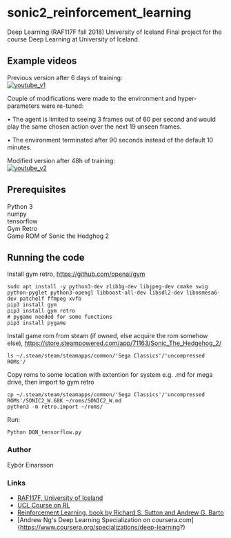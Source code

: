 # sonic2_reinforcement_learning
Deep Learning (RAF117F fall 2018)
University of Iceland
Final project for the course Deep Learning at University of Iceland.

## Example videos
Previous version after 6 days of training:  
[![youtube_v1](./gifs/v1.gif)](https://youtu.be/FdN4oRy5g6E)  

Couple of modifications were made to the environment and hyper-parameters were re-tuned:

• The agent is limited to seeing 3 frames out of 60 per second and would play the same
chosen action over the next 19 unseen frames.

• The environment terminated after 90 seconds instead of the default 10 minutes.  

Modified version after 48h of training:  
[![youtube_v2](gifs/v2.gif)](https://youtu.be/mKLSF36KtOY)  


## Prerequisites
Python 3  
numpy  
tensorflow  
Gym Retro  
Game ROM of Sonic the Hedghog 2  

## Running the code
Install gym retro, https://github.com/openai/gym  
```
sudo apt install -y python3-dev zlib1g-dev libjpeg-dev cmake swig python-pyglet python3-opengl libboost-all-dev libsdl2-dev libosmesa6-dev patchelf ffmpeg xvfb
pip3 install gym
pip3 install gym retro
# pygame needed for some functions
pip3 install pygame
```
Install game rom from steam (if owned, else acquire the rom somehow else), https://store.steampowered.com/app/71163/Sonic_The_Hedgehog_2/
```
ls ~/.steam/steam/steamapps/common/'Sega Classics'/'uncompressed ROMs'/
```
Copy roms to some location with extention for system e.g. .md for mega drive, then import to gym retro
```
cp ~/.steam/steam/steamapps/common/'Sega Classics'/'uncompressed ROMs'/SONIC2_W.68K ~/roms/SONIC2_W.md
python3 -m retro.import ~/roms/

```
Run:
```
Python DQN_tensorflow.py
```

### Author
Eyþór Einarsson

### Links
* [RAF117F, University of Iceland](https://ugla.hi.is/kennsluskra/index.php?sid=&tab=nam&chapter=namskeid&id=70970220186)
* [UCL Course on RL](http://www0.cs.ucl.ac.uk/staff/d.silver/web/Teaching.html)
* [Reinforcement Learning, book by Richard S. Sutton and Andrew G. Barto](http://incompleteideas.net/book/the-book-2nd.html)
* [Andrew Ng's Deep Learning Specialization on coursera.com] {https://www.coursera.org/specializations/deep-learning?)

